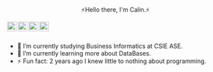 <p align="center">⚡Hello there, I'm Calin.⚡</p>


<a href="https://www.linkedin.com/in/chelceacalin/">
  <img align="left"  width="22px" src="https://cdn.jsdelivr.net/npm/simple-icons@v3/icons/linkedin.svg" />
</a>
<a href="https://github.com/chelceacalin">
  <img align="left"  width="22px" src="https://cdn.jsdelivr.net/npm/simple-icons@v3/icons/github.svg" />
</a>

<a href="https://www.instagram.com/chelceacalin/">
  <img align="left" width="22px" src="https://cdn.jsdelivr.net/npm/simple-icons@v3/icons/instagram.svg" />
</a>

<a href="https://www.facebook.com/chelcea.calin/">
  <img align="left"  width="22px" src="https://cdn.jsdelivr.net/npm/simple-icons@v3/icons/facebook.svg" />
</a>

<br/>
<br/>


- 🔭 I’m currently studying Business Informatics at CSIE ASE.
- 🌱 I’m currently learning more about DataBases.
- ⚡ Fun fact: 2 years ago I knew little to nothing about programming.

</div>





